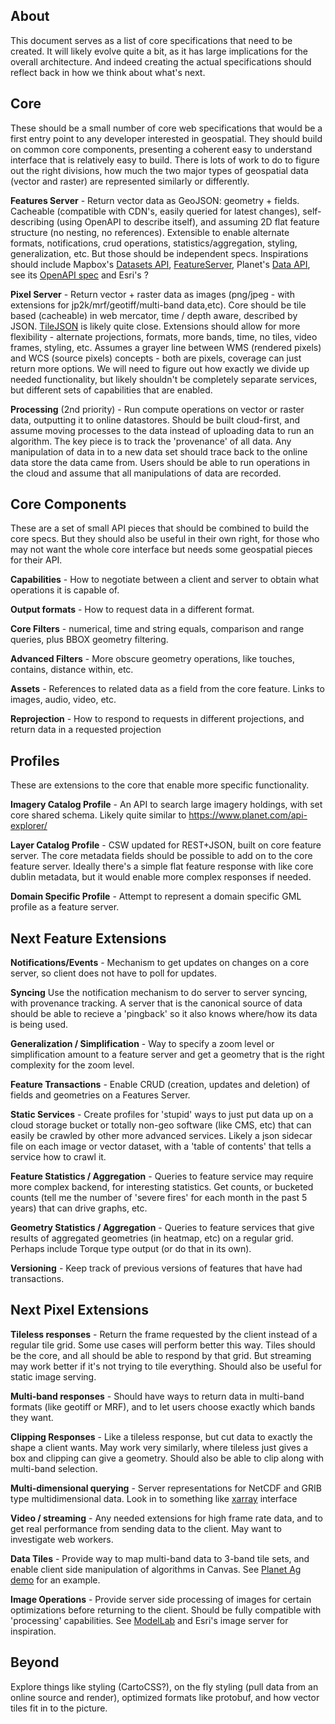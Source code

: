 ## About

This document serves as a list of core specifications that need to be created. It will likely evolve quite a bit, as it has large implications for the overall architecture. And indeed creating the actual specifications should reflect back in how we think about what's next.

## Core

These should be a small number of core web specifications that would be a first entry point to any developer interested in geospatial. They should build on common core components, presenting a coherent easy to understand interface that is relatively easy to build. There is lots of work to do to figure out the right divisions, how much the two major types of geospatial data (vector and raster) are represented similarly or differently. 

**Features Server** - Return vector data as GeoJSON: geometry + fields. Cacheable (compatible with CDN's, easily queried for latest changes), self-describing (using OpenAPI to describe itself), and assuming 2D flat feature structure (no nesting, no references). Extensible to enable alternate formats, notifications, crud operations, statistics/aggregation, styling, generalization, etc. But those should be independent specs. Inspirations should include Mapbox's [Datasets API](https://www.mapbox.com/api-documentation/#datasets), [FeatureServer](http://featureserver.org), Planet's [Data API](https://www.planet.com/api-explorer/), see its [OpenAPI spec](https://api.planet.com/data/v1/spec) and Esri's ? 

**Pixel Server** - Return vector + raster data as images (png/jpeg - with extensions for jp2k/mrf/geotiff/multi-band data,etc). Core should be tile based (cacheable) in web mercator, time / depth aware, described by JSON. [TileJSON](https://github.com/mapbox/tilejson-spec) is likely quite close. Extensions should allow for more flexibility - alternate projections, formats, more bands, time, no tiles, video frames, styling, etc. Assumes a grayer line between WMS (rendered pixels) and WCS (source pixels) concepts - both are pixels, coverage can just return more options. We will need to figure out how exactly we divide up needed functionality, but likely shouldn't be completely separate services, but different sets of capabilities that are enabled. 

**Processing** (2nd priority) - Run compute operations on vector or raster data, outputting it to online datastores. Should be built cloud-first, and assume moving processes to the data instead of uploading data to run an algorithm. The key piece is to track the 'provenance' of all data. Any manipulation of data in to a new data set should trace back to the online data store the data came from. Users should be able to run operations in the cloud and assume that all manipulations of data are recorded. 

## Core Components

These are a set of small API pieces that should be combined to build the core specs. But they should also be useful in their own right, for those who may not want the whole core interface but needs some geospatial pieces for their API.

**Capabilities** - How to negotiate between a client and server to obtain what operations it is capable of.

**Output formats** - How to request data in a different format.

**Core Filters** - numerical, time and string equals, comparison and range queries, plus BBOX geometry filtering.

**Advanced Filters** - More obscure geometry operations, like touches, contains, distance within, etc.

**Assets** - References to related data as a field from the core feature. Links to images, audio, video, etc.

**Reprojection** - How to respond to requests in different projections, and return data in a requested projection


## Profiles

These are extensions to the core that enable more specific functionality.

**Imagery Catalog Profile** - An API to search large imagery holdings, with set core shared schema. Likely quite similar to https://www.planet.com/api-explorer/ 

**Layer Catalog Profile** - CSW updated for REST+JSON, built on core feature server. The core metadata fields should be possible to add on to the core feature server. Ideally there's a simple flat feature response with like core dublin metadata, but it would enable more complex responses if needed.

**Domain Specific Profile** - Attempt to represent a domain specific GML profile as a feature server.

## Next Feature Extensions

**Notifications/Events** - Mechanism to get updates on changes on a core server, so client does not have to poll for updates. 

**Syncing** Use the notification mechanism to do server to server syncing, with provenance tracking. A server that is the canonical source of data should be able to recieve a 'pingback' so it also knows where/how its data is being used.

**Generalization / Simplification** - Way to specify a zoom level or simplification amount to a feature server and get a geometry that is the right complexity for the zoom level.

**Feature Transactions** - Enable CRUD (creation, updates and deletion) of fields and geometries on a Features Server.

**Static Services** - Create profiles for 'stupid' ways to just put data up on a cloud storage bucket or totally non-geo software (like CMS, etc) that can easily be crawled by other more advanced services. Likely a json sidecar file on each image or vector dataset, with a 'table of contents' that tells a service how to crawl it.

**Feature Statistics / Aggregation** - Queries to feature service may require more complex backend, for interesting statistics. Get counts, or bucketed counts (tell me the number of 'severe fires' for each month in the past 5 years) that can drive graphs, etc.

**Geometry Statistics / Aggregation** - Queries to feature services that give results of aggregated geometries (in heatmap, etc) on a regular grid. Perhaps include Torque type output (or do that in its own).

**Versioning** - Keep track of previous versions of features that have had transactions.

## Next Pixel Extensions

**Tileless responses** - Return the frame requested by the client instead of a regular tile grid. Some use cases will perform better this way. Tiles should be the core, and all should be able to respond by that grid. But streaming may work better if it's not trying to tile everything. Should also be useful for static image serving.

**Multi-band responses** - Should have ways to return data in multi-band formats (like geotiff or MRF), and to let users choose exactly which bands they want. 

**Clipping Responses** - Like a tileless response, but cut data to exactly the shape a client wants. May work very similarly, where tileless just gives a box and clipping can give a geometry. Should also be able to clip along with multi-band selection.

**Multi-dimensional querying** - Server representations for NetCDF and GRIB type multidimensional data. Look in to something like [xarray](https://github.com/pydata/xarray) interface

**Video / streaming** - Any needed extensions for high frame rate data, and to get real performance from sending data to the client. May want to investigate web workers.

**Data Tiles** - Provide way to map multi-band data to 3-band tile sets, and enable client side manipulation of algorithms in Canvas. See [Planet Ag demo](https://demo.planet.com/ag/ag-indices/) for an example.

**Image Operations** - Provide server side processing of images for certain optimizations before returning to the client. Should be fully compatible with 'processing' capabilities. See [ModelLab](https://www.azavea.com/projects/modellab/) and Esri's image server for inspiration.

## Beyond

Explore things like styling (CartoCSS?), on the fly styling (pull data from an online source and render), optimized formats like protobuf, and how vector tiles fit in to the picture.
